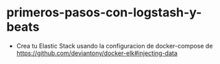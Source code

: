 # primeros-pasos-con-logstash-y-beats

* Crea tu Elastic Stack usando la configuracion de docker-compose de https://github.com/deviantony/docker-elk#injecting-data


